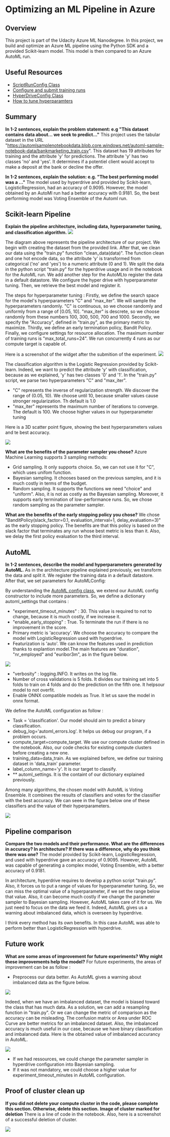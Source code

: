 # Optimizing an ML Pipeline in Azure

## Overview
This project is part of the Udacity Azure ML Nanodegree.
In this project, we build and optimize an Azure ML pipeline using the Python SDK and a provided Scikit-learn model.
This model is then compared to an Azure AutoML run.

## Useful Resources
- [ScriptRunConfig Class](https://docs.microsoft.com/en-us/python/api/azureml-core/azureml.core.scriptrunconfig?view=azure-ml-py)
- [Configure and submit training runs](https://docs.microsoft.com/en-us/azure/machine-learning/how-to-set-up-training-targets)
- [HyperDriveConfig Class](https://docs.microsoft.com/en-us/python/api/azureml-train-core/azureml.train.hyperdrive.hyperdriveconfig?view=azure-ml-py)
- [How to tune hyperparamters](https://docs.microsoft.com/en-us/azure/machine-learning/how-to-tune-hyperparameters)


## Summary
**In 1-2 sentences, explain the problem statement: e.g "This dataset contains data about... we seek to predict..."**
This project uses the tabular dataset in the URL "https://automlsamplenotebookdata.blob.core.windows.net/automl-sample-notebook-data/bankmarketing_train.csv". This dataset has 19 attributes for training and the attribute 'y' for predictions. The attribute 'y' has two classes 'no' and 'yes'. It determines if a potentiel client would accept to make a deposit at the bank or decline the offer.

**In 1-2 sentences, explain the solution: e.g. "The best performing model was a ..."**
The model used by hyperdrive and provided by Scikit-learn, LogisticRegression, had an accuracy of 0.9095. However, the model obtained by an AutoMl run had a better accuracy with 0.9181. So, the best performing model was Voting Ensemble of the Automl run.

## Scikit-learn Pipeline
**Explain the pipeline architecture, including data, hyperparameter tuning, and classification algorithm.**
<img src="./images/pipeline architecture.PNG">

The diagram above represents the pipeline architecture of our project. We begin with creating the dataset from the provided link. After that, we clean our data using the "train.py" function "clean_data(data)". The function clean and one hot encode data, so the attribute 'y' is transformed from categorical ('no' and 'yes') to a numeric attribute (0 and 1). We split the data in the python script "train.py" for the hyperdrive usage and in the notebook for the AutoML run. We add another step for the AutoMLto register the data in a default datastore. We configure the hyper drive with hyperparameter tuning. Then, we retrieve the best model and register it. 

The steps for hyperparameter tuning :
Firstly, we define the search space for the model's hyperparameters "C" and "max_iter". We will sample the hyperparameters randomly.
"C" is continuous, so we choose randomly and uniformly from a range of [0.05, 10]. 
"max_iter" is descrete, so we choose randomly from these numbers 100, 300, 500, 700 and 1000.
Secondly, we specify the "Accuracy", defined in "train.py", as the primary metric to maximize.
Thirdly, we define an early termination policy, Bandit Policy.
Finally, we configure settings for resource allocation. The maximum number of training runs is "max_total_runs=24". We run concurrently 4 runs as our compute target is capable of. 

Here is a screenshot of the widget after the submition of the experiment.
<img src="./images/show_widget_hyperdrive.PNG">

The classification algorithm is the Logistic Regression provided by  Scikit-learn. Indeed, we want to predict the attribute 'y' with classification, because as we explained, 'y' has two classes '0' and '1'. In the "train.py" script, we parse two hyperparameters "C" and "max_iter". 
 - "C" represents the inverse of regularization strength. We discover the range of (0.05, 10). We choose until 10, because smaller values cause stronger regularization. Th default is 1.0
 - "max_iter" represents the maximum number of iterations to converge. The default is 100. We choose higher values in our hyperparameter tuning 

Here is a 3D scatter point figure, showing the best hyperparameters values and te best accuracy.

 <img src="./images/best_accuracy_hyperdrive_3D_scatter.PNG">

**What are the benefits of the parameter sampler you chose?**
Azure Machine Learning supports 3 sampling methods:
 - Grid sampling. It only supports choice. So, we can not use it for "C", which uses unifom function.
 - Bayesian sampling. It chooses based on the previous samples, and it is much costly in terms of the budget.
 - Random sampling. It supports the functions we need "choice" and "uniform". Also, it is not as costly as the Bayesian sampling. Moreover, it supports early termination of low-performance runs.
So, we chose random sampling as the parameter sampler. 

**What are the benefits of the early stopping policy you chose?**
We chose "BanditPolicy(slack_factor=0.1, evaluation_interval=1, delay_evaluation=3)" as the early stopping policy. The benefits are that this policy is based on the slack factor that terminates any run whose best metric is less than it. Also, we delay the first policy evaluation to the third interval. 

## AutoML
**In 1-2 sentences, describe the model and hyperparameters generated by AutoML.**
As in the architecture pipeline explained previously, we transform the data and split it. We register the training data in a default datastore. After that, we set parameters for AutoMLConfig:

By understanding the [AutoML config class](https://docs.microsoft.com/en-us/python/api/azureml-train-automl-client/azureml.train.automl.automlconfig.automlconfig?view=azure-ml-py), we extend our AutoML config constructor to include more parameters. So, we define a dictionary automl_settings that contains :
 - "experiment_timeout_minutes" : 30. This value is required to not to change, because it is much costly, if we increase it.
 - "enable_early_stopping" : True. To terminate the run if there is no improvement in the score.
 - Primary metric is 'accuracy'. We choose the accuracy to compare the model with LogisticRegression used with hyperdrive.
 - Featurization is 'auto'. We can know the features used in prediction thanks to explantion model.The main features are "duration", "nr_employed" and "euribor3m", as in the figure below.
<img src="./images/features.PNG">

 - "verbosity" : logging.INFO. It writes on the log file.
 - Number of cross validations is 5 folds. It divides our training set into 5 folds to train on 4 folds and do the prediction on the fifth one. It helpsour model to not overfit.
 - Enable ONNX compatible models as True. It let us save the model in onnx format.
 
 We define the AutoML configuration as follow :
 - Task = 'classification'. Our model should aim to predict a binary classification.
 - debug_log='automl_errors.log'. It helps us debug our program, if a problem occurs.
 - compute_target=compute_target. We use our compute cluster defined in the notebook. Also, our code checks for existing compute clusters before creating a new one.
 - training_data=data_train. As we explained before, we define our training dataset in 'data_train' parameter.
 - label_column_name='y'. It is our target to classify.
 - ** automl_settings. It is the containt of our dictionary explained previously.
 
Among many algorithms, the chosen model with AutoML is Voting Ensemble. It combines the results of classifiers and votes for the classifier with the best accuracy. We can seee in the figure below one of these classifiers and the value of their hyperparameters. 

<img src="./images/ensemble_details.PNG">

## Pipeline comparison
**Compare the two models and their performance. What are the differences in accuracy? In architecture? If there was a difference, why do you think there was one?**
The model provided by Scikit-learn, LogisticRegression, and used with hyperdrive gave an accuracy of 0.9095. However, AutoML was capable of generating a complex model, Voting Ensemble, with a better accuracy of 0.9181. 

In architecture, hyperdrive requires to develop a python script "train.py". Also, it forces us to put a range of values for hyperparameter tuning. So, we can miss the optimal value of a hyperparameter, if we set the range below that value. Also, it can become much costly if we change the parameter sampler to Bayesian sampling. However, AutoML takes care of it for us. We just need to focus on the data we feed it. Indeed, AutoML gives us a warning about imbalanced data, which is overseen by hyperdrive. 

I think every method has its own benefits. In this case AutoML was able to perform better than LogisticRegression with hyperdrive.

## Future work
**What are some areas of improvement for future experiments? Why might these improvements help the model?**
For future experiments, the areas of improvement can be as follow :
 - Preprocess our data better. As AutoML gives a warning about imbalanced data as the figure below. 
 
 <img src="./images/imbalanced_data_automl.PNG">
 
 Indeed, when we have an imbalanced dataset, the model is biased toward the class that has much data. As a solution, we can add a resampling function in "train.py". Or we can change the metric of comparison as the accuracy can be misleading. The confusion matrix or Area under ROC Curve are better metrics for an imbalanced dataset.
 Also, the imbalanced accuracy is much useful in our case, because we have binary classification and imbalanced data. Here is the obtained value of imbalanced accurancy in AutoML.
 
<img src="./images/metrics_automl.PNG">

  - If we had ressources, we could change the parameter sampler in hyperdrive configuration into Bayesian sampling. 
  - If it was not mandatory, we could choose a higher value for experiment_timeout_minutes in AutoML configuration.


## Proof of cluster clean up
**If you did not delete your compute cluster in the code, please complete this section. Otherwise, delete this section.**
**Image of cluster marked for deletion**
There is a line of code in the notebook. Also, here is a screenshot of a successful deletion of cluster.

 <img src="./images/delete.PNG">
